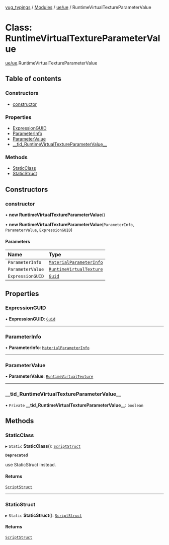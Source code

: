 [yug_typings](../README.md) / [Modules](../modules.md) / [ue/ue](../modules/ue_ue.md) / RuntimeVirtualTextureParameterValue

# Class: RuntimeVirtualTextureParameterValue

[ue/ue](../modules/ue_ue.md).RuntimeVirtualTextureParameterValue

## Table of contents

### Constructors

- [constructor](ue_ue.RuntimeVirtualTextureParameterValue.md#constructor)

### Properties

- [ExpressionGUID](ue_ue.RuntimeVirtualTextureParameterValue.md#expressionguid)
- [ParameterInfo](ue_ue.RuntimeVirtualTextureParameterValue.md#parameterinfo)
- [ParameterValue](ue_ue.RuntimeVirtualTextureParameterValue.md#parametervalue)
- [\_\_tid\_RuntimeVirtualTextureParameterValue\_\_](ue_ue.RuntimeVirtualTextureParameterValue.md#__tid_runtimevirtualtextureparametervalue__)

### Methods

- [StaticClass](ue_ue.RuntimeVirtualTextureParameterValue.md#staticclass)
- [StaticStruct](ue_ue.RuntimeVirtualTextureParameterValue.md#staticstruct)

## Constructors

### constructor

• **new RuntimeVirtualTextureParameterValue**()

• **new RuntimeVirtualTextureParameterValue**(`ParameterInfo`, `ParameterValue`, `ExpressionGUID`)

#### Parameters

| Name | Type |
| :------ | :------ |
| `ParameterInfo` | [`MaterialParameterInfo`](ue_ue.MaterialParameterInfo.md) |
| `ParameterValue` | [`RuntimeVirtualTexture`](ue_ue.RuntimeVirtualTexture.md) |
| `ExpressionGUID` | [`Guid`](ue_ue_s.Guid.md) |

## Properties

### ExpressionGUID

• **ExpressionGUID**: [`Guid`](ue_ue_s.Guid.md)

___

### ParameterInfo

• **ParameterInfo**: [`MaterialParameterInfo`](ue_ue.MaterialParameterInfo.md)

___

### ParameterValue

• **ParameterValue**: [`RuntimeVirtualTexture`](ue_ue.RuntimeVirtualTexture.md)

___

### \_\_tid\_RuntimeVirtualTextureParameterValue\_\_

• `Private` **\_\_tid\_RuntimeVirtualTextureParameterValue\_\_**: `boolean`

## Methods

### StaticClass

▸ `Static` **StaticClass**(): [`ScriptStruct`](ue_ue.ScriptStruct.md)

**`Deprecated`**

use StaticStruct instead.

#### Returns

[`ScriptStruct`](ue_ue.ScriptStruct.md)

___

### StaticStruct

▸ `Static` **StaticStruct**(): [`ScriptStruct`](ue_ue.ScriptStruct.md)

#### Returns

[`ScriptStruct`](ue_ue.ScriptStruct.md)
